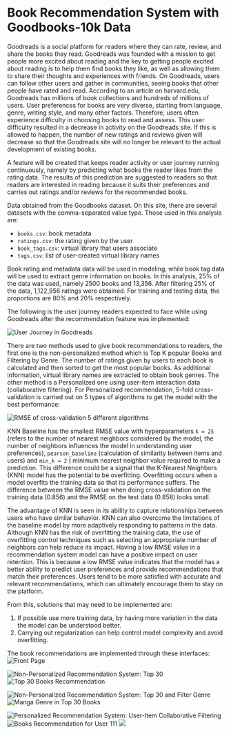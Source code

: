 # Book Recommendation System with Goodbooks-10k Data

Goodreads is a social platform for readers where they can rate, review, and share the books they read. Goodreads was founded with a mission to get people more excited about reading and the key to getting people excited about reading is to help them find books they like, as well as allowing them to share their thoughts and experiences with friends. On Goodreads, users can follow other users and gather in communities, seeing books that other people have rated and read. According to an article on harvard.edu, Goodreads has millions of book collections and hundreds of millions of users. User preferences for books are very diverse, starting from language, genre, writing style, and many other factors. Therefore, users often experience difficulty in choosing books to read and assess. This user difficulty resulted in a decrease in activity on the Goodreads site. If this is allowed to happen, the number of new ratings and reviews given will decrease so that the Goodreads site will no longer be relevant to the actual development of existing books.

A feature will be created that keeps reader activity or user journey running continuously, namely by predicting what books the reader likes from the rating data. The results of this prediction are suggested to readers so that readers are interested in reading because it suits their preferences and carries out ratings and/or reviews for the recommended books.

Data obtained from the Goodbooks dataset. On this site, there are several datasets with the comma-separated value type. Those used in this analysis are:
- `books.csv`: book metadata
- `ratings.csv`: the rating given by the user 
- `book_tags.csv`: virtual library that users associate
- `tags.csv`: list of user-created virtual library names

Book rating and metadata data will be used in modeling, while book tag data will be used to extract genre information on books. In this analysis, 25% of the data was used, namely 2500 books and 13,356. After filtering 25% of the data, 1,122,956 ratings were obtained. For training and testing data, the proportions are 80% and 20% respectively.

The following is the user journey readers expected to face while using Goodreads after the recommendation feature was implemented:

![User Journey in Goodreads](./images/user-journey.png)

There are two methods used to give book recommendations to readers, the first one is the non-personalized method which is Top K popular Books and Filtering by Genre. The number of ratings given by users to each book is calculated and then sorted to get the most popular books. As additional information, virtual library names are extracted to obtain book genres. The other method is a Personalized one using user-item interaction data (collaborative filtering). For Personalized recommendation, 5-fold cross-validation is carried out on 5 types of algorithms to get the model with the best performance:

![RMSE of cross-validation 5 different algorithms](./images/best-model.png)

KNN Baseline has the smallest RMSE value with hyperparameters `k = 25` (refers to the number of nearest neighbors considered by the model, the number of neighbors influences the model in understanding user preferences), `pearson_baseline` (calculation of similarity between items and users) and `min_k = 2` ( minimum nearest neighbor value required to make a prediction. This difference could be a signal that the K-Nearest Neighbors (KNN) model has the potential to be overfitting. Overfitting occurs when a model overfits the training data so that its performance suffers. The difference between the RMSE value when doing cross-validation on the training data (0.856) and the RMSE on the test data (0.858) looks small.

The advantage of KNN is seen in its ability to capture relationships between users who have similar behavior. KNN can also overcome the limitations of the baseline model by more adaptively responding to patterns in the data. Although KNN has the risk of overfitting the training data, the use of overfitting control techniques such as selecting an appropriate number of neighbors can help reduce its impact. Having a low RMSE value in a recommendation system model can have a positive impact on user retention. This is because a low RMSE value indicates that the model has a better ability to predict user preferences and provide recommendations that match their preferences. Users tend to be more satisfied with accurate and relevant recommendations, which can ultimately encourage them to stay on the platform.

From this, solutions that may need to be implemented are:
1. If possible use more training data, by having more variation in the data the model can be understood better.
2. Carrying out regularization can help control model complexity and avoid overfitting.

The book recommendations are implemented through these interfaces:
![Front Page](./images/front-page.png)

![Non-Personalized Recommendation System: Top 30](./images/top-30-1.png) ![Top 30 Books Recommendation](./images/top-30-2.png)

![Non-Personalized Recommendation System: Top 30 and Filter Genre](./images/filter-genre.png) ![Manga Genre in Top 30 Books](./images/filter-genre-2.png)

![Personalized Recommendation System: User-Item Collaborative Filtering](./images/personalized.png) ![Books Recommendation for User 111](./images/personalized-2.png) ![](./images/personalized-3.png)

